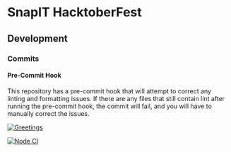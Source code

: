 # SnapIT HacktoberFest

## Development

### Commits

#### Pre-Commit Hook

This repository has a pre-commit hook that will attempt to correct any linting and formatting issues.
If there are any files that still contain lint after running the pre-commit
hook, the commit will fail, and you will have to manually correct the issues.

[![Greetings](https://github.com/docedson/snapit-hacktoberfest/actions/workflows/greetings.yml/badge.svg?branch=andy-ci-pipeline-integration)](https://github.com/docedson/snapit-hacktoberfest/actions/workflows/greetings.yml)

[![Node CI](https://github.com/docedson/snapit-hacktoberfest/actions/workflows/main.yml/badge.svg?branch=andy-ci-pipeline-integration)](https://github.com/docedson/snapit-hacktoberfest/actions/workflows/main.yml)
